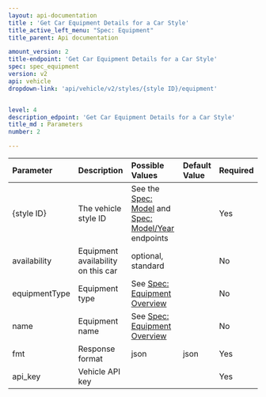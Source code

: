 ```yaml
---
layout: api-documentation
title : 'Get Car Equipment Details for a Car Style'
title_active_left_menu: "Spec: Equipment"
title_parent: Api documentation

amount_version: 2
title-endpoint: 'Get Car Equipment Details for a Car Style'
spec: spec_equipment
version: v2
api: vehicle
dropdown-link: 'api/vehicle/v2/styles/{style ID}/equipment'


level: 4
description_edpoint: 'Get Car Equipment Details for a Car Style'
title_md : Parameters
number: 2

---
```


| Parameter      | Description                           | Possible Values    | Default Value | Required |
|:---------------|:--------------------------------------|:-----------------  |:------------- |:-------- |
| {style ID}     | The vehicle style ID | See the [Spec: Model](/api-documentation/vehicle/spec_model/v2/) and [Spec: Model/Year](/api-documentation/vehicle/spec_model_year/v2/) endpoints | | Yes |
| availability	 | Equipment availability on this car    | optional, standard |               | No       |
| equipmentType | Equipment type | See [Spec: Equipment Overview](/api-documentation/vehicle/spec_equipment/v2/index.html) | | No |
| name | Equipment name | See [Spec: Equipment Overview](/api-documentation/vehicle/spec_equipment/v2/index.html) | | No |
| fmt        	 | Response format                       | json               | json          | Yes      |
| api_key    	 | Vehicle API key                       |                    |               | Yes      |